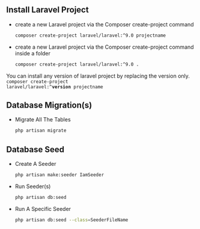 ## Install Laravel Project

* create a new Laravel project via the Composer create-project command 
  ```sh
  composer create-project laravel/laravel:^9.0 projectname
  ```
* create a new Laravel project via the Composer create-project command inside a folder
  ```sh
  composer create-project laravel/laravel:^9.0 . 
  ```  
You can install any version of laravel project by replacing the version only.
<code> composer create-project laravel/laravel:^<b>version</b> projectname </code>
  
## Database Migration(s)

* Migrate All The Tables
  ```sh
  php artisan migrate
  ```
  
## Database Seed

* Create A Seeder
  ```sh
  php artisan make:seeder IamSeeder
  ```
* Run Seeder(s)
  ```sh
  php artisan db:seed
  ```  
* Run A Specific Seeder 
  ```sh
  php artisan db:seed --class=SeederFileName
  ```

